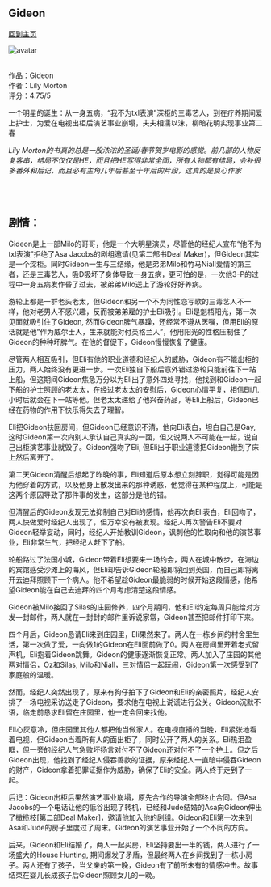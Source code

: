 ## Gideon
[回到主页](https://boheme130.github.io/Fiction.git.io/)

![avatar](https://4columns.org/img/column/fateman_salmantoor_2.jpg)
<br>
<br>


作品：Gideon <br>
作者：Lily Morton <br>
评分：4.75/5 <br>

一个明星的诞生：从一身五病，“我不为txl表演”深柜的三毒艺人，到在疗养期间爱上护士，为爱在电视出柜后演艺事业崩塌，夫夫相濡以沫，柳暗花明实现事业第二春

*Lily Morton的书真的总是一股浓浓的圣诞/春节贺岁电影的感觉。前几部的人物反复客串，结局不仅仅是HE，而且把HE写得非常全面，所有人物都有结局，会补很多番外和后记，而且必有主角几年后甚至十年后的片段，这真的是良心作家*

<br>
<br>

## 剧情：
Gideon是上一部Milo的哥哥，他是一个大明星演员，尽管他的经纪人宣布“他不为txl表演”拒绝了Asa Jacobs的剧组邀请(见第二部书Deal Maker)，但Gideon其实是一个深柜。同时Gideon一生与三结缘，他是弟弟Milo和竹马Niall爱情的第三者，还是三毒艺人，吸D吸坏了身体导致一身五病，更可怕的是，一次他3-P的过程中一身五病发作昏了过去，被弟弟Milo送上了游轮好好养病。

游轮上都是一群老头老太，但Gideon和另一个不为同性恋写歌的三毒艺人不一样，他对老男人不感兴趣，反而被弟弟雇的护士Eli吸引。Eli是魁梧阳光，第一次见面就吸引住了Gideon, 然而Gideon脾气暴躁，还经常不遵从医嘱，但用Eli的原话就是他”作为威尔士人，生来就能对付英格兰人”，他用阳光的性格压制住了Gideon的种种坏脾气。在他的督促下，Gideon慢慢恢复了健康。

尽管两人相互吸引，但Eli有他的职业道德和经纪人的威胁，Gideon有不能出柜的压力，两人始终没有更进一步。一次Eli独自下船后意外错过游轮只能前往下一站上船，但这期间Gideon焦急万分以为Eli出了意外四处寻找，他找到和Gideon一起下船的护士照顾的老太太，在经过老太太的安慰后，Gideon心情平复，相信Eli几小时后就会在下一站等他。但老太太递给了他兴奋药品，等Eli上船后，Gideon已经在药物的作用下快乐得失去了理智。

Eli把Gideon扶回房间，但Gideon已经意识不清，他向Eli表白，坦白自己是Gay, 这时Gideon第一次向别人承认自己真实的一面，但又说两人不可能在一起，说自己出柜演艺事业就毁了。Gideon强吻了Eli, 但Eli出于职业道德把Gideon搬到了床上然后离开了。

第二天Gideon清醒后想起了昨晚的事，Eli知道后原本想立刻辞职，觉得可能是因为他穿着的方式，以及他身上散发出来的那种诱惑，他觉得在某种程度上，可能是这两个原因导致了那件事的发生，这部分是他的错。

但清醒后的Gideon发现无法抑制自己对Eli的感情，他再次向Eli表白，Eli回吻了，两人快做爱时经纪人出现了，但万幸没有被发现。经纪人再次警告Eli不要对Gideon轻举妄动，同时，经纪人开始教训Gideon，讽刺他的性取向和他的演艺事业，Eli非常生气，把经纪人赶下了船。

轮船路过了法国小城，Gideon带着Eli想要来一场约会，两人在城中散步，在海边的宾馆感受沙滩上的海风，但Eli却告诉Gideon轮船即将回到英国，而自己即将离开去迪拜照顾下一个病人。他不希望趁Gideon最脆弱的时候开始这段情感，他希望Gideon能在自己去迪拜的四个月考虑清楚这段情感。

Gideon被Milo接回了Silas的庄园修养，四个月期间，他和Eli约定每周只能给对方发一封邮件，两人就在一封封的邮件里诉说家常，Gideon甚至把邮件打印下来。

四个月后，Gideon恳请Eli来到庄园里，Eli果然来了。两人在一栋乡间的村舍里生活，第一次做了爱，一向做1的Gideon在Eli面前做了0。两人在房间里开着老式留声机，Eli抱着Gideon跳舞。Gideon的健康逐渐恢复正常。两人加入了庄园的其他两对情侣，Oz和Silas, Milo和Niall，三对情侣一起玩闹，Gideon第一次感受到了家庭般的温暖。

然而，经纪人突然出现了，原来有狗仔拍下了Gideon和Eli的亲密照片，经纪人安排了一场电视采访送走了Gideon，要求他在电视上说谎进行公关。Gideon沉默不语，临走前恳求Eli留在庄园里，他一定会回来找他。

Eli心灰意冷，但庄园里其他人都把他当做家人。在电视直播的当晚，Eli紧张地看着电视，但Gideon当着所有人的面出柜了，同时公开了两人的关系。Eli热泪盈眶，但一旁的经纪人气急败坏扬言对付不了Gideon还对付不了一个护士。但之后Gideon出现，他找到了经纪人侵吞善款的证据，原来经纪人一直暗中侵吞Gideon的财产，Gideon拿着犯罪证据作为威胁，确保了Eli的安全。两人终于走到了一起。

后记：Gideon出柜后果然演艺事业崩塌，原先合作的导演全部终止合同。但Asa Jacobs的一个电话让他的低谷出现了转机，已经和Jude结婚的Asa向Gideon伸出了橄榄枝[第二部Deal Maker]，邀请他加入他的剧组。Gideon和Eli第一次来到Asa和Jude的房子里度过了周末。Gideon的演艺事业开始了一个不同的方向。

后来，Gideon和Eli结婚了，两人一起买房，Eli坚持要出一半的钱，两人进行了一场盛大的House Hunting, 期间爆发了矛盾，但最终两人在乡间找到了一栋小房子。两人还有了孩子，当父亲的第一晚，Gideon有了前所未有的情感冲击。故事结束在婴儿长成孩子后Gideon照顾女儿的一晚。
